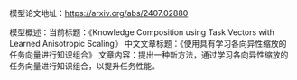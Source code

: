 模型论文地址：https://arxiv.org/abs/2407.02880

模型概述：当前标题：《Knowledge Composition using Task Vectors with Learned Anisotropic Scaling》
中文文章标题：《使用具有学习各向异性缩放的任务向量进行知识组合》
文章内容：提出一种新方法，通过学习各向异性缩放的任务向量进行知识组合，以提升任务性能。
